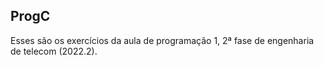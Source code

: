 ## ProgC

Esses são os exercícios da aula de programação 1, 2ª fase de engenharia de telecom (2022.2).
